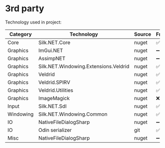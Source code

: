# 3rd party

Technology used in project:

| Category  | Technology                            | Source | Framework | Studio | Plugin |
|-----------|---------------------------------------|--------|-----------|--------|--------|
| Core      | Silk.NET.Core                         | nuget  | ✅         | ✅      | ➖      |
| Graphics  | ImGui.NET                             | nuget  | ➖         | ➖      | ✅      |
| Graphics  | AssimpNET                             | nuget  | ➖         | ✅      | ➖      |
| Graphics  | Silk.NET.Windowing.Extensions.Veldrid | nuget  | ✅         | ✅      | ➖      |
| Graphics  | Veldrid                               | nuget  | ✅         | ✅      | ➖      |
| Graphics  | Veldrid.SPIRV                         | nuget  | ✅         | ✅      | ➖      |
| Graphics  | Veldrid.Utilities                     | nuget  | ✅         | ✅      | ➖      |
| Graphics  | ImageMagick                           | nuget  | ❌         | ❌      | ➖      |
| Input     | Silk.NET.Sdl                          | nuget  | ✅         | ✅      | ➖      |
| Windowing | Silk.NET.Windowing.Common             | nuget  | ✅         | ✅      | ➖      |
| IO        | NativeFileDialogSharp                 | nuget  | ➖         | ✅      | ➖      |
| IO        | Odin serializer                       | git    | ✅         | ✅      | ➖      |
| Misc      | NativeFileDialogSharp                 | nuget  | ➖         | ✅      | ➖      |
